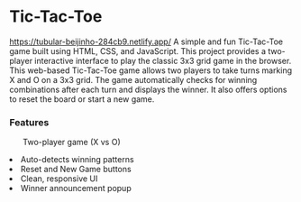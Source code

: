 # Tic-Tac-Toe
https://tubular-beijinho-284cb9.netlify.app/
A simple and fun Tic-Tac-Toe game built using HTML, CSS, and JavaScript. This project provides a two-player interactive interface to play the classic 3x3 grid game in the browser.
          This web-based Tic-Tac-Toe game allows two players to take turns marking X and O on a 3x3 grid. The game automatically checks for winning combinations after each turn and displays the winner. It also offers options to reset the board or start a new game.
<h3>Features</h3>
<ul>Two-player game (X vs O)</ul>
<li>Auto-detects winning patterns</li>
<li>Reset and New Game buttons</li>
<li>Clean, responsive UI</li>
<li>Winner announcement popup</li>
</ul>
